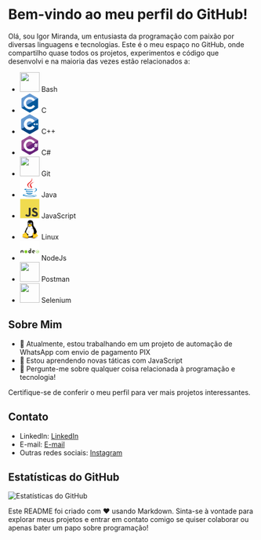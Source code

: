 # Bem-vindo ao meu perfil do GitHub!

Olá, sou Igor Miranda, um entusiasta da programação com paixão por diversas linguagens e tecnologias. Este é o meu espaço no GitHub, onde compartilho quase todos os projetos, experimentos e código que desenvolvi e na maioria das vezes estão relacionados a:

- <img src="https://camo.githubusercontent.com/bbb327d6ba7708520eaafd13396fed64d73bf5df5c4cdd0ba03cf0843f7a9340/68747470733a2f2f7777772e766563746f726c6f676f2e7a6f6e652f6c6f676f732f676e755f626173682f676e755f626173682d69636f6e2e737667" width="40" height="40"> Bash
- <img src="https://raw.githubusercontent.com/devicons/devicon/master/icons/c/c-original.svg" width="40" height="40"> C
- <img src="https://raw.githubusercontent.com/devicons/devicon/master/icons/cplusplus/cplusplus-original.svg" width="40" height="40"> C++
- <img src="https://raw.githubusercontent.com/devicons/devicon/master/icons/csharp/csharp-original.svg" width="40" height="40"> C#
- <img src="https://camo.githubusercontent.com/fbfcb9e3dc648adc93bef37c718db16c52f617ad055a26de6dc3c21865c3321d/68747470733a2f2f7777772e766563746f726c6f676f2e7a6f6e652f6c6f676f732f6769742d73636d2f6769742d73636d2d69636f6e2e737667" width="40" height="40"> Git
- <img src="https://raw.githubusercontent.com/devicons/devicon/master/icons/java/java-original.svg" width="40" height="40"> Java
- <img src="https://raw.githubusercontent.com/devicons/devicon/master/icons/javascript/javascript-original.svg" width="40" height="40"> JavaScript
- <img src="https://raw.githubusercontent.com/devicons/devicon/master/icons/linux/linux-original.svg" width="40" height="40"> Linux
- <img src="https://raw.githubusercontent.com/devicons/devicon/master/icons/nodejs/nodejs-original-wordmark.svg" width="40" height="40"> NodeJs
- <img src="https://camo.githubusercontent.com/93b32389bf746009ca2370de7fe06c3b5146f4c99d99df65994f9ced0ba41685/68747470733a2f2f7777772e766563746f726c6f676f2e7a6f6e652f6c6f676f732f676574706f73746d616e2f676574706f73746d616e2d69636f6e2e737667" width="40" height="40"> Postman
- <img src="https://raw.githubusercontent.com/detain/svg-logos/780f25886640cef088af994181646db2f6b1a3f8/svg/selenium-logo.svg" width="40" height="40"> Selenium


## Sobre Mim

- 🔭 Atualmente, estou trabalhando em um projeto de automação de WhatsApp com envio de pagamento PIX
- 🌱 Estou aprendendo novas táticas com JavaScript
- 💬 Pergunte-me sobre qualquer coisa relacionada à programação e tecnologia!

Certifique-se de conferir o meu perfil para ver mais projetos interessantes.

## Contato

- LinkedIn: [LinkedIn](https://www.linkedin.com/in/igorcmiranda/)
- E-mail: [E-mail](igorcmiranda3110@gmail.com)
- Outras redes sociais: [Instagram](https://www.instagram.com/igorc_miranda/)

## Estatísticas do GitHub

![Estatísticas do GitHub](https://github-readme-stats.vercel.app/api?username=igorcmiranda&show_icons=true&theme=dark)

Este README foi criado com ❤️ usando Markdown. Sinta-se à vontade para explorar meus projetos e entrar em contato comigo se quiser colaborar ou apenas bater um papo sobre programação!

